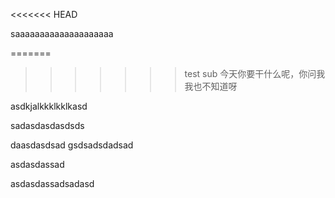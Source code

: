 <<<<<<< HEAD


saaaaaaaaaaaaaaaaaaaa



=======
>>>>>>> test sub
今天你要干什么呢，你问我 我也不知道呀

asdkjalkkklkklkasd



sadasdasdasdsds


daasdasdsad
gsdsadsdadsad



asdasdassad


asdasdassadsadasd

